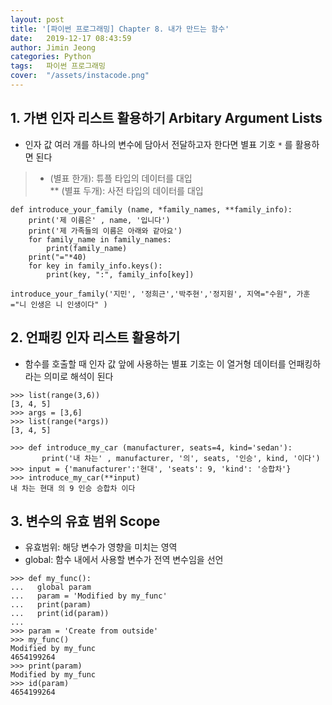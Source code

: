 ```yaml
---
layout: post
title: '[파이썬 프로그래밍] Chapter 8. 내가 만드는 함수'
date:   2019-12-17 08:43:59
author: Jimin Jeong
categories: Python
tags:	파이썬 프로그래밍
cover:  "/assets/instacode.png"
---
```


## 1. 가변 인자 리스트 활용하기 Arbitary Argument Lists
* 인자 값 여러 개를 하나의 변수에 담아서 전달하고자 한다면 별표 기호  `*`  를 활용하면 된다
> * (별표 한개): 튜플 타입의 데이터를 대입  
> ** (별표 두개): 사전 타입의 데이터를 대입  
 
```
def introduce_your_family (name, *family_names, **family_info):
	print('제 이름은' , name, '입니다')
	print('제 가족들의 이름은 아래와 같아요')
	for family_name in family_names:
		print(family_name)
	print("="*40)
	for key in family_info.keys():
		print(key, ":", family_info[key])
		
introduce_your_family('지민', '정희근','박주현','정지원', 지역="수원", 가훈="니 인생은 니 인생이다" )	
```


## 2. 언패킹 인자 리스트 활용하기
* 함수를 호출할 때 인자 값 앞에 사용하는 별표 기호는 이 열거형 데이터를 언패킹하라는 의미로 해석이 된다
```
>>> list(range(3,6))
[3, 4, 5]
>>> args = [3,6]
>>> list(range(*args))
[3, 4, 5]
```

```
>>> def introduce_my_car (manufacturer, seats=4, kind='sedan'):
       print('내 차는' , manufacturer, '의', seats, '인승', kind, '이다')
>>> input = {'manufacturer':'현대', 'seats': 9, 'kind': '승합차'}
>>> introduce_my_car(**input)
내 차는 현대 의 9 인승 승합차 이다
```

## 3. 변수의 유효 범위 Scope
* 유효범위: 해당 변수가 영향을 미치는 영역
* global: 함수 내에서 사용할 변수가 전역 변수임을 선언
```
>>> def my_func():
...   global param
...   param = 'Modified by my_func'
...   print(param)
...   print(id(param))
...   
>>> param = 'Create from outside'
>>> my_func()
Modified by my_func
4654199264
>>> print(param)
Modified by my_func
>>> id(param)
4654199264
```
